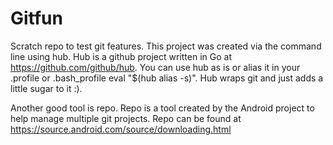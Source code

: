 Gitfun
======
Scratch repo to test git features.
This project was created via the command line using hub. Hub is a github project written in Go at https://github.com/github/hub. You can use hub as is or alias it in your .profile or .bash_profile eval "$(hub alias -s)". Hub wraps git and just adds a little sugar to it :).

Another good tool is repo. Repo is a tool created by the Android project to help manage multiple git projects. Repo can be found at https://source.android.com/source/downloading.html
